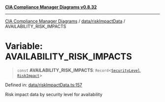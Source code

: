 [**CIA Compliance Manager Diagrams v0.8.32**](../../../README.md)

***

[CIA Compliance Manager Diagrams](../../../modules.md) / [data/riskImpactData](../README.md) / AVAILABILITY\_RISK\_IMPACTS

# Variable: AVAILABILITY\_RISK\_IMPACTS

> `const` **AVAILABILITY\_RISK\_IMPACTS**: `Record`\<[`SecurityLevel`](../../../types/cia/type-aliases/SecurityLevel.md), [`RiskImpact`](../interfaces/RiskImpact.md)\>

Defined in: [data/riskImpactData.ts:157](https://github.com/Hack23/cia-compliance-manager/blob/0dc9a11e510cc2f2986e7debe532892627f2b00f/src/data/riskImpactData.ts#L157)

Risk impact data by security level for availability
